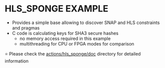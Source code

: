 # HLS_SPONGE EXAMPLE

* Provides a simple base allowing to discover SNAP and HLS constraints and pragmas
* C code is calculating keys for SHA3 secure hashes 
  * no memory access required in this example
  * multithreading for CPU or FPGA modes for comparison

:star: Please check the [actions/hls_sponge/doc](./doc/) directory for detailed information

